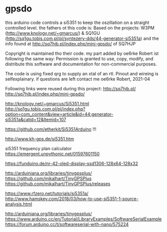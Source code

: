 # gpsdo

this arduino code controls a si5351 to keep the oszillation on a straight controlled level.
the fathers ot this code is: 
 Based on the projects: 
 W3PM (http://www.knology.net/~gmarcus/)
 &
 SQ1GU (http://sq1gu.tobis.com.pl/pl/syntezery-dds/44-generator-si5351a)
 and the info found at 
 http://sq7hjb.pl/index.php/mini-gpsdo/ of SQ7HJP

Copyright is maintained tho their code. my part added by oe6rke Robert ist following the same way:
Permission is granted to use, copy, modify, and distribute this software
and documentation for non-commercial purposes.

The code is using fixed qrg to supply an xtal of an rtl.
Pinout and wireing is selfexplainary.
if questions are left contact me oe6rke Robert, 2021-04

Following links were reused during this project:
http://sq7hjb.pl/
http://sq7hjb.pl/index.php/mini-gpsdo/

http://knology.net/~gmarcus/Si5351.html
http://sq1gu.tobis.com.pl/pl/index.php?option=com_content&view=article&id=44:generator-si5351a&catid=12&Itemid=107

https://github.com/etherkit/Si5351Arduino  !!!

http://www.kh-gps.de/si5351.htm

si5351 frequency plan calculator
https://emergent.unpythonic.net/01597601150

https://funduino.de/nr-42-oled-display-ssd1306-128x64-128x32

http://arduiniana.org/libraries/tinygpsplus/
https://github.com/mikalhart/TinyGPSPlus
https://github.com/mikalhart/TinyGPSPlus/releases

https://www.rfzero.net/tutorials/si5351a/
http://www.hamskey.com/2018/03/how-to-use-si5351-1-source-analysis.html

http://arduiniana.org/libraries/tinygpsplus/
https://www.arduino.cc/en/Tutorial/LibraryExamples/SoftwareSerialExample
https://forum.arduino.cc/t/softwareserial-with-nano/575224
